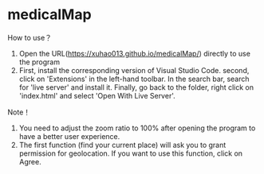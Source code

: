 # medicalMap

How to use？

1. Open the URL(https://xuhao013.github.io/medicalMap/) directly to use the program
2. First, install the corresponding version of Visual Studio Code. second, click on 'Extensions' in the left-hand toolbar. In the search bar, search for 'live server' and install it. Finally, go back to the folder, right click on 'index.html' and select 'Open With Live Server'.

Note！

1. You need to adjust the zoom ratio to 100% after opening the program to have a better user experience.
2. The first function (find your current place) will ask you to grant permission for geolocation. If you want to use this function, click on Agree.
